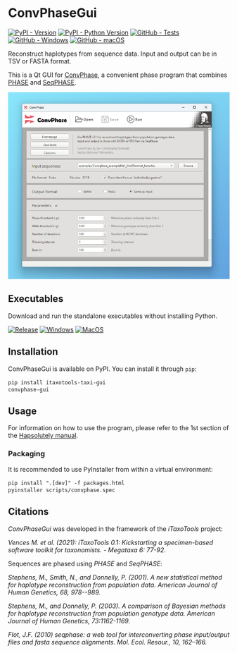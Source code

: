# ConvPhaseGui

[![PyPI - Version](https://img.shields.io/pypi/v/itaxotools-convphase-gui?color=tomato)](
    https://pypi.org/project/itaxotools-convphase-gui)
[![PyPI - Python Version](https://img.shields.io/pypi/pyversions/itaxotools-convphase-gui)](
    https://pypi.org/project/itaxotools-convphase-gui)
[![GitHub - Tests](https://img.shields.io/github/actions/workflow/status/iTaxoTools/ConvPhaseGui/test.yml?label=tests)](
    https://github.com/iTaxoTools/ConvPhaseGui/actions/workflows/test.yml)
[![GitHub - Windows](https://img.shields.io/github/actions/workflow/status/iTaxoTools/ConvPhaseGui/windows.yml?label=windows)](
    https://github.com/iTaxoTools/ConvPhaseGui/actions/workflows/windows.yml)
[![GitHub - macOS](https://img.shields.io/github/actions/workflow/status/iTaxoTools/ConvPhaseGui/macos.yml?label=macos)](
    https://github.com/iTaxoTools/ConvPhaseGui/actions/workflows/macos.yml)

Reconstruct haplotypes from sequence data. Input and output can be in TSV or FASTA format.

This is a Qt GUI for [ConvPhase](https://github.com/iTaxoTools/ConvPhase), a convenient phase program that combines [PHASE](https://github.com/stephens999/phase) and [SeqPHASE](https://github.com/eeg-ebe/SeqPHASE).

![Screenshot](https://raw.githubusercontent.com/iTaxoTools/ConvPhaseGui/v0.1.0/images/screenshot.png)

## Executables

Download and run the standalone executables without installing Python.

[![Release](https://img.shields.io/badge/release-0.2.0-red?style=for-the-badge)](
    https://github.com/iTaxoTools/ConvPhaseGui/releases/v0.2.0)
[![Windows](https://img.shields.io/badge/Windows-blue.svg?style=for-the-badge&logo=windows)](
    https://github.com/iTaxoTools/ConvPhaseGui/releases/download/v0.2.0/ConvPhase-0.2.0-windows-x64.exe)
[![MacOS](https://img.shields.io/badge/macOS-slategray.svg?style=for-the-badge&logo=apple)](
    https://github.com/iTaxoTools/ConvPhaseGui/releases/download/v0.2.0/ConvPhase-0.2.0-macos-universal2.dmg)

## Installation

ConvPhaseGui is available on PyPI. You can install it through `pip`:

```
pip install itaxotools-taxi-gui
convphase-gui
```

## Usage

For information on how to use the program, please refer to the 1st section of the [Hapsolutely manual](https://itaxotools.org/Hapsolutely_manual_07Nov2023.pdf).

### Packaging

It is recommended to use PyInstaller from within a virtual environment:
```
pip install ".[dev]" -f packages.html
pyinstaller scripts/convphase.spec
```

## Citations

*ConvPhaseGui* was developed in the framework of the *iTaxoTools* project:

*Vences M. et al. (2021): iTaxoTools 0.1: Kickstarting a specimen-based software toolkit for taxonomists. - Megataxa 6: 77-92.*

Sequences are phased using *PHASE* and *SeqPHASE*:

*Stephens, M., Smith, N., and Donnelly, P. (2001). A new statistical method for haplotype reconstruction from population data. American Journal of Human Genetics, 68, 978--989.*

*Stephens, M., and Donnelly, P. (2003). A comparison of Bayesian methods for haplotype reconstruction from population genotype data. American Journal of Human Genetics, 73:1162-1169.*

*Flot, J.F. (2010) seqphase: a web tool for interconverting phase input/output files and fasta sequence alignments. Mol. Ecol. Resour., 10, 162–166.*
